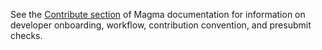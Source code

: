 See the [Contribute section](https://docs.magmacore.org/docs/contributing/contribute_onboarding)
of Magma documentation for information on developer onboarding, workflow, 
contribution convention, and presubmit checks.
